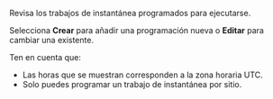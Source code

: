 Revisa los trabajos de instantánea programados para ejecutarse.

Selecciona **Crear** para añadir una programación nueva o **Editar** para cambiar una existente.

Ten en cuenta que:

-   Las horas que se muestran corresponden a la zona horaria UTC.
-   Solo puedes programar un trabajo de instantánea por sitio.
